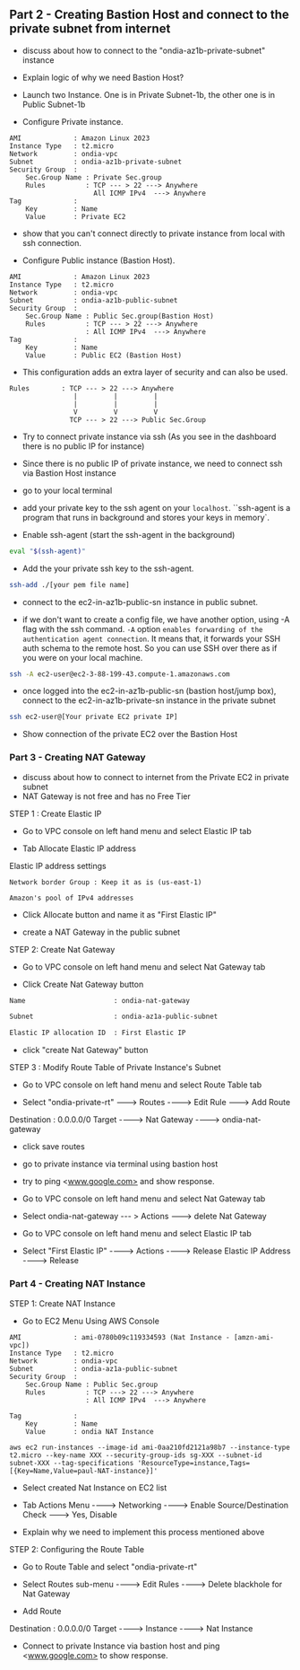## Part 2 - Creating Bastion Host and connect to the private subnet from internet

- discuss about how to connect to the "ondia-az1b-private-subnet" instance

- Explain logic of why we need Bastion Host?

- Launch two Instance. One is in Private Subnet-1b, the other one is in Public Subnet-1b

- Configure Private instance.

```text
AMI             : Amazon Linux 2023
Instance Type   : t2.micro
Network         : ondia-vpc
Subnet          : ondia-az1b-private-subnet
Security Group  : 
    Sec.Group Name : Private Sec.group
    Rules          : TCP --- > 22 ---> Anywhere
                     All ICMP IPv4  ---> Anywhere
Tag             :
    Key         : Name
    Value       : Private EC2
```

- show that you can't connect directly to private instance from local with ssh connection.

- Configure Public instance (Bastion Host).

```text
AMI             : Amazon Linux 2023
Instance Type   : t2.micro
Network         : ondia-vpc
Subnet          : ondia-az1b-public-subnet
Security Group  : 
    Sec.Group Name : Public Sec.group(Bastion Host)
    Rules          : TCP --- > 22 ---> Anywhere
                   : All ICMP IPv4  ---> Anywhere
Tag             :
    Key         : Name
    Value       : Public EC2 (Bastion Host)
```

- This configuration adds an extra layer of security and can also be used.

```text
Rules        : TCP --- > 22 ---> Anywhere
                |         |         |
                |         |         |
                V         V         V
               TCP --- > 22 ---> Public Sec.Group
```

- Try to connect private instance via ssh
  (As you see in the dashboard there is no public IP for instance)

- Since there is no public IP of private instance, we need to connect ssh via Bastion Host instance

- go to your local terminal

- add your private key to the ssh agent on your `localhost`. ``ssh-agent is a program that runs in background and stores your keys in memory`.

- Enable ssh-agent (start the ssh-agent in the background)

```bash
eval "$(ssh-agent)"
```

- Add the your private ssh key to the ssh-agent.

```bash
ssh-add ./[your pem file name]
```

- connect to the ec2-in-az1b-public-sn instance in public subnet. 

- if we don't want to create a config file, we have another option, using -A flag with the ssh command. `-A` option `enables forwarding of the authentication agent connection`. It means that, it forwards your SSH auth schema to the remote host. So you can use SSH over there as if you were on your local machine.

```bash
ssh -A ec2-user@ec2-3-88-199-43.compute-1.amazonaws.com
```

- once logged into the ec2-in-az1b-public-sn (bastion host/jump box), connect to 
the ec2-in-az1b-private-sn instance in the private subnet 

```bash
ssh ec2-user@[Your private EC2 private IP]
```

- Show connection of the private EC2 over the Bastion Host

### Part 3 - Creating NAT Gateway

- discuss about how to connect to internet from the Private EC2 in private subnet 
- NAT Gateway is not free and has no Free Tier

STEP 1 : Create Elastic IP

- Go to VPC console on left hand menu and select Elastic IP tab

- Tab Allocate Elastic IP address

Elastic IP address settings

```text
Network border Group : Keep it as is (us-east-1)

Amazon's pool of IPv4 addresses
```

- Click Allocate button and name it as "First Elastic IP"

- create a NAT Gateway in the public subnet

STEP 2: Create Nat Gateway

- Go to VPC console on left hand menu and select Nat Gateway tab

- Click Create Nat Gateway button

```bash
Name                      : ondia-nat-gateway

Subnet                    : ondia-az1a-public-subnet

Elastic IP allocation ID  : First Elastic IP
```

- click "create Nat Gateway" button

STEP 3 : Modify Route Table of Private Instance's Subnet

- Go to VPC console on left hand menu and select Route Table tab

- Select "ondia-private-rt" ---> Routes ----> Edit Rule ---> Add Route

Destination     : 0.0.0.0/0
Target ----> Nat Gateway ----> ondia-nat-gateway

- click save routes

- go to private instance via terminal using bastion host

- try to ping <www.google.com> and show response.

- Go to VPC console on left hand menu and select Nat Gateway tab

- Select ondia-nat-gateway --- > Actions ---> delete Nat Gateway

- Go to VPC console on left hand menu and select Elastic IP tab

- Select "First Elastic IP" ----> Actions ----> Release Elastic IP Address ----> Release 

### Part 4 - Creating NAT Instance

STEP 1: Create NAT Instance

- Go to EC2 Menu Using AWS Console

```text
AMI             : ami-0780b09c119334593 (Nat Instance - [amzn-ami-vpc])
Instance Type   : t2.micro
Network         : ondia-vpc
Subnet          : ondia-az1a-public-subnet
Security Group  : 
    Sec.Group Name : Public Sec.group
    Rules          : TCP ---> 22 ---> Anywhere
                   : All ICMP IPv4  ---> Anywhere

Tag             :
    Key         : Name
    Value       : ondia NAT Instance
```

```text
aws ec2 run-instances --image-id ami-0aa210fd2121a98b7 --instance-type t2.micro --key-name XXX --security-group-ids sg-XXX --subnet-id subnet-XXX --tag-specifications 'ResourceType=instance,Tags=[{Key=Name,Value=paul-NAT-instance}]'

```

- Select created Nat Instance on EC2 list

- Tab Actions Menu ----> Networking ----> Enable Source/Destination Check ---> Yes, Disable

- Explain why we need to implement this process mentioned above

STEP 2: Configuring the Route Table

- Go to Route Table and select "ondia-private-rt"

- Select Routes sub-menu ----> Edit Rules ----> Delete blackhole for Nat Gateway

- Add Route

Destination     : 0.0.0.0/0
Target ----> Instance ----> Nat Instance

- Connect to private Instance via bastion host and ping <www.google.com> to show response.
